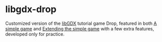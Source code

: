# libgdx-drop
Customized version of the [libGDX](https://libgdx.badlogicgames.com/) tutorial game Drop, featured in both [A simple game](https://github.com/libgdx/libgdx/wiki/A-simple-game) and [Extending the simple game](https://github.com/libgdx/libgdx/wiki/Extending-the-simple-game) with a few extra features, developed only for practice.
